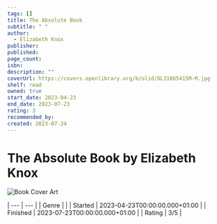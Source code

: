 ```yaml
---
tags: []
title: The Absolute Book
subtitle: " "
author:
  - Elizabeth Knox
publisher: 
published: 
page_count: 
isbn: 
description: ""
coverUrl: https://covers.openlibrary.org/b/olid/OL31865415M-M.jpg
shelf: read
owned: true
start_date: 2023-04-23
end_date: 2023-07-23
rating: 3
recommended_by: 
created: 2023-07-24
---
```


# The Absolute Book by Elizabeth Knox

![Book Cover Art](https://covers.openlibrary.org/b/olid/OL31865415M-M.jpg)


| --- | --- |
| Genre |  |
| Started | 2023-04-23T00:00:00.000+01:00 |
| Finished | 2023-07-23T00:00:00.000+01:00 |
| Rating | 3/5 |

